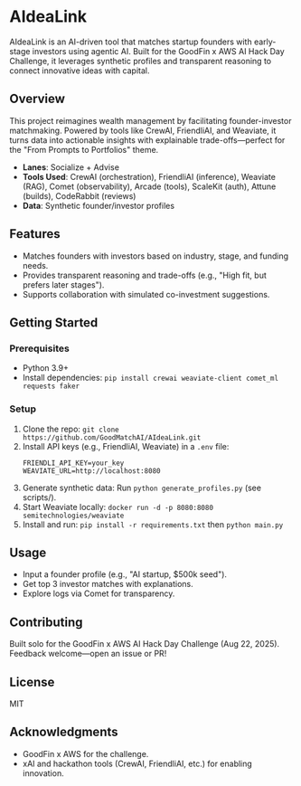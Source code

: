 # AIdeaLink

AIdeaLink is an AI-driven tool that matches startup founders with early-stage investors using agentic AI. Built for the GoodFin x AWS AI Hack Day Challenge, it leverages synthetic profiles and transparent reasoning to connect innovative ideas with capital.

## Overview

This project reimagines wealth management by facilitating founder-investor matchmaking. Powered by tools like CrewAI, FriendliAI, and Weaviate, it turns data into actionable insights with explainable trade-offs—perfect for the "From Prompts to Portfolios" theme.

- **Lanes**: Socialize + Advise
- **Tools Used**: CrewAI (orchestration), FriendliAI (inference), Weaviate (RAG), Comet (observability), Arcade (tools), ScaleKit (auth), Attune (builds), CodeRabbit (reviews)
- **Data**: Synthetic founder/investor profiles

## Features
- Matches founders with investors based on industry, stage, and funding needs.
- Provides transparent reasoning and trade-offs (e.g., "High fit, but prefers later stages").
- Supports collaboration with simulated co-investment suggestions.

## Getting Started

### Prerequisites
- Python 3.9+
- Install dependencies: `pip install crewai weaviate-client comet_ml requests faker`

### Setup
1. Clone the repo: `git clone https://github.com/GoodMatchAI/AIdeaLink.git`
2. Install API keys (e.g., FriendliAI, Weaviate) in a `.env` file:
   ```
   FRIENDLI_API_KEY=your_key
   WEAVIATE_URL=http://localhost:8080
   ```
3. Generate synthetic data: Run `python generate_profiles.py` (see scripts/).
4. Start Weaviate locally: `docker run -d -p 8080:8080 semitechnologies/weaviate`
5. Install and run: `pip install -r requirements.txt` then `python main.py`

## Usage
- Input a founder profile (e.g., "AI startup, $500k seed").
- Get top 3 investor matches with explanations.
- Explore logs via Comet for transparency.

## Contributing
Built solo for the GoodFin x AWS AI Hack Day Challenge (Aug 22, 2025). Feedback welcome—open an issue or PR!

## License
MIT

## Acknowledgments
- GoodFin x AWS for the challenge.
- xAI and hackathon tools (CrewAI, FriendliAI, etc.) for enabling innovation.
